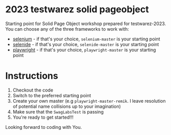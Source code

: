# 2023 testwarez solid pageobject
Starting point for Solid Page Object workshop prepared for testwarez-2023. You can choose any of the three frameworks to work with:
* [selenium](https://www.selenium.dev/) - if that's your choice, `selenium-master` is your starting point
* [selenide](https://selenide.org/) - if that's your choice, `selenide-master` is your starting point
* [playwright](https://playwright.dev/java/) - if that's your choice, `playwright-master` is your starting point

# Instructions
1. Checkout the code
2. Switch to the preferred starting point
3. Create your own master (e.g `playwright-master-remik`. I leave resolution of potential name collisions up to your imagination)
4. Make sure that the `SwagLabsTest` is passing
5. You're ready to get started!!!

Looking forward to coding with You.